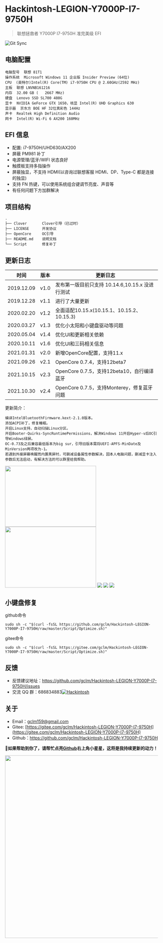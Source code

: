 # Hackintosh-LEGION-Y7000P-I7-9750H  
> 联想拯救者 Y7000P I7-9750H 准完美级 EFI

![Git Sync](https://github.com/gclm/Hackintosh-LEGION-Y7000P-I7-9750H/actions/workflows/sync.yml/badge.svg)

## 电脑配置

```
电脑型号  联想 81T1
操作系统  Microsoft Windows 11 企业版 Insider Preview (64位)
CPU  (英特尔)Intel(R) Core(TM) i7-9750H CPU @ 2.60GHz(2592 MHz)
主板  联想 LNVNB161216
内存  32.00 GB (   2667 MHz)
硬盘  Lenovo SSD SL700 480G
显卡  NVIDIA GeForce GTX 1650，核显 Intel(R) UHD Graphics 630
显示器  京东方 BOE HF 32位真彩色 144Hz
声卡  Realtek High Definition Audio
网卡  Intel(R) Wi-Fi 6 AX200 160MHz
```

## EFI 信息
- 配置: i7-9750H/UHD630/AX200
- 屏蔽 PM981 补丁
- 电源管理/蓝牙/WIFI 状态良好
- 触摸板支持多指操作
- 屏蔽独显，不支持 HDMI(以咨询过联想客服 HDMI、DP、Type-C 都是连接的独显)
- 支持 FN 热键，可以使用系统组合键调节亮度、声音等
- 有任何问题下方加群解决

## 项目结构

```shell
.
├── Clover       Clover引导（已过时）
├── LICENSE      开发协议
├── OpenCore     OC引导
├── README.md    说明文档
└── Script       修复补丁
```

## 更新日志

| 时间       | 版本 | 更新日志                                         |
| ---------- | ---- | -----------------------------------------------|
| 2019.12.09 | v1.0 | 发布第一版目前只支持 10.14.6,10.15.x 没进行测试   |
| 2019.12.28 | v1.1 | 进行了大量更新                                  |
| 2020.02.20 | v1.2 | 全面适配10.15.x(10.15.1、10.15.2、10.15.3)      |
| 2020.03.27 | v1.3 | 优化小太阳和小键盘驱动等问题                     |
| 2020.05.04 | v1.4 | 优化UI和更新相关依赖                            |
| 2020.10.11 | v1.6 | 优化UI和三码相关信息                            |
| 2021.01.31 | v2.0 | 新增OpenCore配置，支持11.x                      |
| 2021.09.26 | v2.1 | OpenCore 0.7.4，支持12beta7                    |
| 2021.10.15 | v2.3 | OpenCore 0.7.5，支持12beta10，自行编译蓝牙      |
| 2021.10.30 | v2.4 | OpenCore 0.7.5，支持Monterey，修复蓝牙问题      |

更新简介：
```
编译IntelBluetoothFirmware.kext-2.1.0版本。
添加ACPI补丁，修复睡眠。
开启Linux支持，自动扫描Linux分区。
开启Booter-Quirks-SyncRuntimePermissions，解决Windows 11开启Hyper-v后OC引导Windows绿屏。
OC-0.73及之后兼容最低版本为big sur，引导旧版本需将UEFI-APFS-MinDate及MinVersion两项改为-1。
若遇到外接屏幕唤醒而内置黑屏时，可删减设备属性参数解决，因本人电脑问题，删减显卡注入参数后无法启动，有解决方法的可以群里给我帮助。
```
<img src='https://cdn.jsdelivr.net/gh/LoveGlaze/images@master/1.png' height="200px" width="300px"><img src='https://cdn.jsdelivr.net/gh/LoveGlaze/images@master/2.png' height="200px" width="300px"/>
![](https://cdn.jsdelivr.net/gh/LoveGlaze/images@master/OpenCore.png)
![](https://cdn.jsdelivr.net/gh/LoveGlaze/images@master/Windows.png)
![](https://cdn.jsdelivr.net/gh/LoveGlaze/images@master/MacOS.png)
## 小键盘修复
github命令
```
sudo sh -c "$(curl -fsSL https://github.com/gclm/Hackintosh-LEGION-Y7000P-I7-9750H/raw/master/Script/Optimize.sh)"
```
gitee命令
```
sudo sh -c "$(curl -fsSL https://gitee.com/gclm/Hackintosh-LEGION-Y7000P-I7-9750H/raw/master/Script/Optimize.sh)"
```
## 反馈

- 反馈建议地址：<https://github.com/gclm/Hackintosh-LEGION-Y7000P-I7-9750H/issues>
- 交流 QQ 群：686834883<a target="_blank" href="https://qm.qq.com/cgi-bin/qm/qr?k=fnfunVaG-Z_occpl9QQDNaHB-B4S-ole&jump_from=webapi"><img border="0" src="https://cdn.jsdelivr.net/gh/LoveGlaze/images@master/QQ.png" alt="Hackintosh" title="Hackintosh"></a>

## 关于

- Email：[gclm159@gmail.com](mailto:gclm159@gmail.com)
- Gitee:  [https://gitee.com/gclm/Hackintosh-LEGION-Y7000P-I7-9750H](https://gitee.com/gclm/Hackintosh-LEGION-Y7000P-I7-9750H)
- Github：<https://github.com/gclm/Hackintosh-LEGION-Y7000P-I7-9750H>

**📣如果帮助到你了，请帮忙点亮[Github](https://github.com/gclm/Hackintosh-LEGION-Y7000P-I7-9750H)右上角小星星，这将是我持续更新的动力！**

<img src='https://cdn.jsdelivr.net/gh/gclm/images@master/20191230923363Du7so.jpg' width="600px" />


